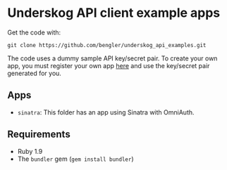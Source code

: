 # Underskog API client example apps

Get the code with:

    git clone https://github.com/bengler/underskog_api_examples.git

The code uses a dummy sample API key/secret pair. To create your own app, you must register
your own app [here](http://underskog.no/applikasjoner) and use the key/secret pair generated
for you.

## Apps

* `sinatra`: This folder has an app using Sinatra with OmniAuth.

## Requirements

* Ruby 1.9
* The `bundler` gem (`gem install bundler`)
